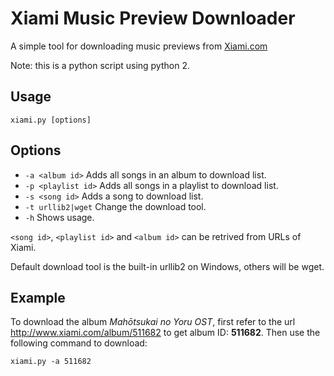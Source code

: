 # Xiami Music Preview Downloader

A simple tool for downloading music previews from [Xiami.com][1]

Note: this is a python script using python 2.

## Usage

    xiami.py [options]

## Options

* `-a <album id>` Adds all songs in an album to download list.
* `-p <playlist id>` Adds all songs in a playlist to download list.
* `-s <song id>` Adds a song to download list.
* `-t urllib2|wget` Change the download tool.
* `-h` Shows usage.

`<song id>`, `<playlist id>` and `<album id>` can be retrived from URLs of Xiami.

Default download tool is the built-in urllib2 on Windows, others will be wget.

## Example

To download the album _Mahōtsukai no Yoru OST_, first refer to the url <http://www.xiami.com/album/511682> to get album ID: __511682__. Then use the following command to download:

    xiami.py -a 511682

[1]: http://www.xiami.com "虾米"
